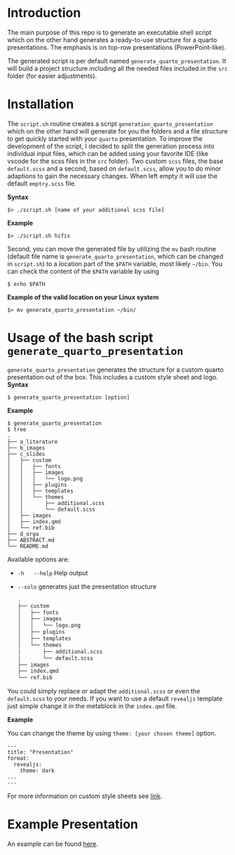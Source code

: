 # Introduction

The main purpose of this repo is to generate an executable shell script which on the other hand generates a ready-to-use structure for a quarto presentations. The emphasis is on top-row presentations (PowerPoint-like). 

The generated script is per default named `generate_quarto_presentation`. It will build a project structure including all the needed files included in the `src` folder (for easier adjustments).

# Installation

The `script.sh` routine creates a script `generation_quarto_presentation` which on the other hand will generate for you the folders and a file structure to get quickly started with your `quarto` presentation. To improve the development of the script, I decided to split the generation process into individual input files, which can be added using your favorite IDE (like vscode for the scss files in the `src` folder). Two custom `scss` files, the base `default.scss` and a second, based on `default.scss`, allow you to do minor adaptions to gain the necessary changes. When left empty it will use the default `emptry.scss` file.

 **Syntax**

```
$> ./script.sh [name of your additional scss file]
```

**Example**

```
$> ./script.sh hifis
```

Second, you can move the generated file by utilizing the `mv` bash routine (default file name is `generate_quarto_presentation`, which can be changed in `script.sh`) to a location part of the `$PATH` variable, most likely `~/bin`. You can check the content of the `$PATH` variable by using

```
$ echo $PATH
```

**Example of the valid location on your Linux system**

```
$> mv generate_quarto_presentation ~/bin/
```

# Usage of the bash script `generate_quarto_presentation`

`generate_quarto_presentation` generates the structure for a custom quarto presentation out of the box. This includes a custom style sheet and logo.
**Syntax**

```
$ generate_quarto_presentation [option]
```

**Example**

```
$ generate_quarto_presentation
$ tree
.
├── a_literature
├── b_images
├── c_slides
│   ├── custom
│   │   ├── fonts
│   │   ├── images
│   │   │   └── logo.png
│   │   ├── plugins
│   │   ├── templates
│   │   └── themes
│   │       ├── additional.scss
│   │       └── default.scss
│   ├── images
│   ├── index.qmd
│   └── ref.bib
├── d_orga
├── ABSTRACT.md
└── README.md
```

Available options are: 

- `-h   --help` Help output
- `--solo` generates just the presentation structure

    ```bash
    .
    ├── custom
    │   ├── fonts
    │   ├── images
    │   │   └── logo.png
    │   ├── plugins
    │   ├── templates
    │   └── themes
    │       ├── additional.scss
    │       └── default.scss
    ├── images
    ├── index.qmd
    └── ref.bib
    ```
    
You could simply replace or adapt the `additional.scss` or even the `default.scss` to your needs. If you want to use a default `revealjs` template just simple change it in the metablock in the `index.qmd` file. 

**Example**

You can change the theme by using `theme: [your chosen theme]` option.

```
---
title: "Presentation"
format:
  revealjs: 
    theme: dark
...
---
```

For more information on custom style sheets see [link](https://quarto.org/docs/presentations/revealjs/themes.html).

# Example Presentation

An example can be found [here](https://tfoerst3r.github.io/generate_quarto_presentation/).

